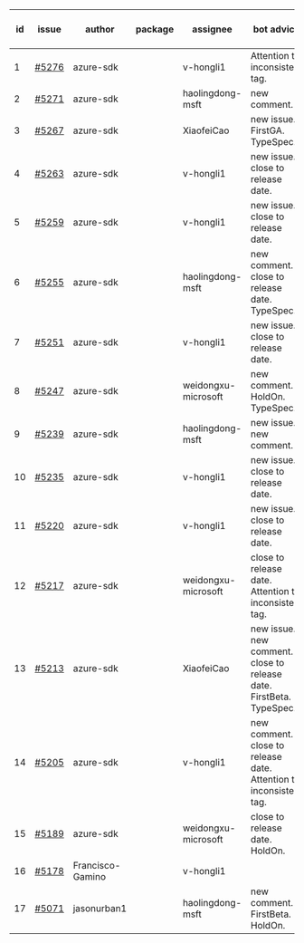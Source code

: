 | id | issue | author | package | assignee | bot advice | created date of issue | target release date | date from target |
| ------ | ------ | ------ | ------ | ------ | ------ | ------ | ------ | :-----: |
| 1 | [#5276](https://github.com/Azure/sdk-release-request/issues/5276) | azure-sdk |  | v-hongli1 | Attention to inconsistent tag. | 06-14 | 07-26 |  |
| 2 | [#5271](https://github.com/Azure/sdk-release-request/issues/5271) | azure-sdk |  | haolingdong-msft | new comment. | 06-11 | 06-28 |  |
| 3 | [#5267](https://github.com/Azure/sdk-release-request/issues/5267) | azure-sdk |  | XiaofeiCao | new issue. FirstGA. TypeSpec. | 06-11 | 06-24 |  |
| 4 | [#5263](https://github.com/Azure/sdk-release-request/issues/5263) | azure-sdk |  | v-hongli1 | new issue. close to release date. | 06-11 | 06-21 | 2 |
| 5 | [#5259](https://github.com/Azure/sdk-release-request/issues/5259) | azure-sdk |  | v-hongli1 | new issue. close to release date. | 06-06 | 06-21 | 2 |
| 6 | [#5255](https://github.com/Azure/sdk-release-request/issues/5255) | azure-sdk |  | haolingdong-msft | new comment. close to release date. TypeSpec. | 06-05 | 06-21 | 2 |
| 7 | [#5251](https://github.com/Azure/sdk-release-request/issues/5251) | azure-sdk |  | v-hongli1 | new issue. close to release date. | 06-05 | 06-21 | 2 |
| 8 | [#5247](https://github.com/Azure/sdk-release-request/issues/5247) | azure-sdk |  | weidongxu-microsoft | new comment. HoldOn. TypeSpec. | 06-05 | 06-27 |  |
| 9 | [#5239](https://github.com/Azure/sdk-release-request/issues/5239) | azure-sdk |  | haolingdong-msft | new issue. new comment. | 06-04 | 06-07 |  |
| 10 | [#5235](https://github.com/Azure/sdk-release-request/issues/5235) | azure-sdk |  | v-hongli1 | new issue. close to release date. | 06-04 | 06-21 | 2 |
| 11 | [#5220](https://github.com/Azure/sdk-release-request/issues/5220) | azure-sdk |  | v-hongli1 | new issue. close to release date. | 05-22 | 06-21 | 2 |
| 12 | [#5217](https://github.com/Azure/sdk-release-request/issues/5217) | azure-sdk |  | weidongxu-microsoft | close to release date. Attention to inconsistent tag. | 05-21 | 06-21 | 2 |
| 13 | [#5213](https://github.com/Azure/sdk-release-request/issues/5213) | azure-sdk |  | XiaofeiCao | new issue. new comment. close to release date. FirstBeta. TypeSpec. | 05-21 | 06-21 | 2 |
| 14 | [#5205](https://github.com/Azure/sdk-release-request/issues/5205) | azure-sdk |  | v-hongli1 | new comment. close to release date. Attention to inconsistent tag. | 05-15 | 06-21 | 2 |
| 15 | [#5189](https://github.com/Azure/sdk-release-request/issues/5189) | azure-sdk |  | weidongxu-microsoft | close to release date. HoldOn. | 05-08 | 06-21 | 2 |
| 16 | [#5178](https://github.com/Azure/sdk-release-request/issues/5178) | Francisco-Gamino |  | v-hongli1 |  | 05-02 | fail to get. |  |
| 17 | [#5071](https://github.com/Azure/sdk-release-request/issues/5071) | jasonurban1 |  | haolingdong-msft | new comment. FirstBeta. HoldOn. | 03-22 | 05-24 |  |
